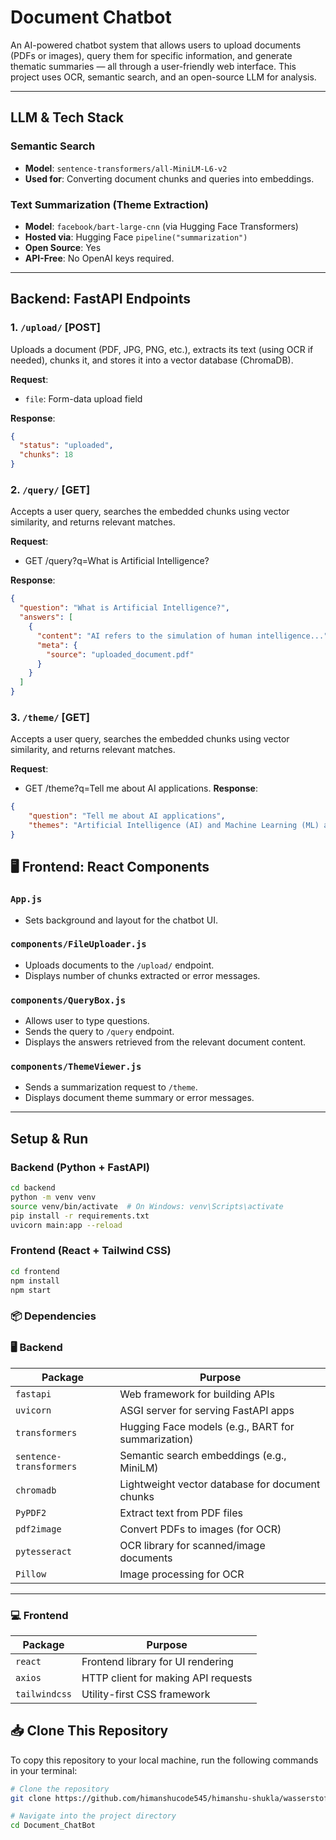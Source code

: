 # Document Chatbot

An AI-powered chatbot system that allows users to upload documents (PDFs or images), query them for specific information, and generate thematic summaries — all through a user-friendly web interface. This project uses OCR, semantic search, and an open-source LLM for analysis.

---

## LLM & Tech Stack

### Semantic Search
- **Model**: `sentence-transformers/all-MiniLM-L6-v2`
- **Used for**: Converting document chunks and queries into embeddings.

### Text Summarization (Theme Extraction)
- **Model**: `facebook/bart-large-cnn` (via Hugging Face Transformers)
- **Hosted via**: Hugging Face `pipeline("summarization")`
- **Open Source**: Yes
- **API-Free**: No OpenAI keys required.

---

##  Backend: FastAPI Endpoints

### 1. `/upload/` [POST]
Uploads a document (PDF, JPG, PNG, etc.), extracts its text (using OCR if needed), chunks it, and stores it into a vector database (ChromaDB).

**Request**:
- `file`: Form-data upload field

**Response**:
```json
{
  "status": "uploaded",
  "chunks": 18
}
```
### 2. `/query/` [GET]
Accepts a user query, searches the embedded chunks using vector similarity, and returns relevant matches.

**Request**:
- GET /query?q=What is Artificial Intelligence?

**Response**:
```json
{
  "question": "What is Artificial Intelligence?",
  "answers": [
    {
      "content": "AI refers to the simulation of human intelligence...",
      "meta": {
        "source": "uploaded_document.pdf"
      }
    }
  ]
}

```

### 3. `/theme/` [GET]
Accepts a user query, searches the embedded chunks using vector similarity, and returns relevant matches.

**Request**:
- GET /theme?q=Tell me about AI applications.
**Response**:
```json
{
    "question": "Tell me about AI applications",
    "themes": "Artificial Intelligence (AI) and Machine Learning (ML) are rapidly transforming industries. These technologies enable machines to learn from data and make intelligent decisions.\nArtificial Intelligence (AI) and Machine Learning (ML) are rapidly transforming industries. These technologies enable machines to learn from data and make"
}

```
## 🖥️ Frontend: React Components

### `App.js`
- Sets background and layout for the chatbot UI.

### `components/FileUploader.js`
- Uploads documents to the `/upload/` endpoint.
- Displays number of chunks extracted or error messages.

### `components/QueryBox.js`
- Allows user to type questions.
- Sends the query to `/query` endpoint.
- Displays the answers retrieved from the relevant document content.

### `components/ThemeViewer.js`
- Sends a summarization request to `/theme`.
- Displays document theme summary or error messages.

---

## Setup & Run

### Backend (Python + FastAPI)

```bash
cd backend
python -m venv venv
source venv/bin/activate  # On Windows: venv\Scripts\activate
pip install -r requirements.txt
uvicorn main:app --reload
```

### Frontend (React + Tailwind CSS)

```bash
cd frontend
npm install
npm start
```


### 📦 Dependencies


### 🖥️ Backend

| Package               | Purpose                                           |
|-----------------------|---------------------------------------------------|
| `fastapi`             | Web framework for building APIs                   |
| `uvicorn`             | ASGI server for serving FastAPI apps              |
| `transformers`        | Hugging Face models (e.g., BART for summarization)|
| `sentence-transformers` | Semantic search embeddings (e.g., MiniLM)     |
| `chromadb`            | Lightweight vector database for document chunks   |
| `PyPDF2`              | Extract text from PDF files                       |
| `pdf2image`           | Convert PDFs to images (for OCR)                  |
| `pytesseract`         | OCR library for scanned/image documents           |
| `Pillow`              | Image processing for OCR                          |

---

### 💻 Frontend

| Package     | Purpose                                 |
|-------------|-----------------------------------------|
| `react`     | Frontend library for UI rendering       |
| `axios`     | HTTP client for making API requests     |
| `tailwindcss` | Utility-first CSS framework           |



## 📥 Clone This Repository

To copy this repository to your local machine, run the following commands in your terminal:

```bash
# Clone the repository
git clone https://github.com/himanshucode545/himanshu-shukla/wasserstoff/AiInternTask

# Navigate into the project directory
cd Document_ChatBot

